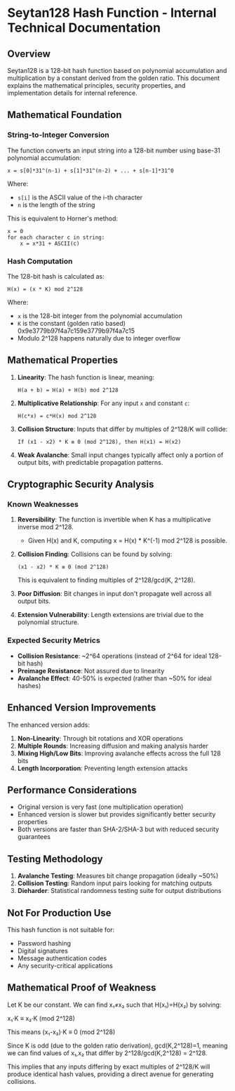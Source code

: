 # Seytan128 Hash Function - Internal Technical Documentation

## Overview

Seytan128 is a 128-bit hash function based on polynomial accumulation and multiplication by a constant derived from the golden ratio. This document explains the mathematical principles, security properties, and implementation details for internal reference.

## Mathematical Foundation

### String-to-Integer Conversion

The function converts an input string into a 128-bit number using base-31 polynomial accumulation:

```
x = s[0]*31^(n-1) + s[1]*31^(n-2) + ... + s[n-1]*31^0
```

Where:
- `s[i]` is the ASCII value of the i-th character
- `n` is the length of the string

This is equivalent to Horner's method:
```
x = 0
for each character c in string:
    x = x*31 + ASCII(c)
```

### Hash Computation

The 128-bit hash is calculated as:
```
H(x) = (x * K) mod 2^128
```

Where:
- `x` is the 128-bit integer from the polynomial accumulation
- `K` is the constant (golden ratio based) 0x9e3779b97f4a7c159e3779b97f4a7c15
- Modulo 2^128 happens naturally due to integer overflow

## Mathematical Properties

1. **Linearity**: The hash function is linear, meaning:
   ```
   H(a + b) = H(a) + H(b) mod 2^128
   ```

2. **Multiplicative Relationship**: For any input `x` and constant `c`:
   ```
   H(c*x) = c*H(x) mod 2^128
   ```

3. **Collision Structure**: Inputs that differ by multiples of 2^128/K will collide:
   ```
   If (x1 - x2) * K ≡ 0 (mod 2^128), then H(x1) = H(x2)
   ```

4. **Weak Avalanche**: Small input changes typically affect only a portion of output bits, with predictable propagation patterns.

## Cryptographic Security Analysis

### Known Weaknesses

1. **Reversibility**: The function is invertible when K has a multiplicative inverse mod 2^128.
   - Given H(x) and K, computing x = H(x) * K^(-1) mod 2^128 is possible.

2. **Collision Finding**: Collisions can be found by solving:
   ```
   (x1 - x2) * K ≡ 0 (mod 2^128)
   ```
   This is equivalent to finding multiples of 2^128/gcd(K, 2^128).

3. **Poor Diffusion**: Bit changes in input don't propagate well across all output bits.

4. **Extension Vulnerability**: Length extensions are trivial due to the polynomial structure.

### Expected Security Metrics

- **Collision Resistance**: ~2^64 operations (instead of 2^64 for ideal 128-bit hash)
- **Preimage Resistance**: Not assured due to linearity
- **Avalanche Effect**: 40-50% is expected (rather than ~50% for ideal hashes)

## Enhanced Version Improvements

The enhanced version adds:

1. **Non-Linearity**: Through bit rotations and XOR operations
2. **Multiple Rounds**: Increasing diffusion and making analysis harder
3. **Mixing High/Low Bits**: Improving avalanche effects across the full 128 bits
4. **Length Incorporation**: Preventing length extension attacks

## Performance Considerations

- Original version is very fast (one multiplication operation)
- Enhanced version is slower but provides significantly better security properties
- Both versions are faster than SHA-2/SHA-3 but with reduced security guarantees

## Testing Methodology

1. **Avalanche Testing**: Measures bit change propagation (ideally ~50%)
2. **Collision Testing**: Random input pairs looking for matching outputs
3. **Dieharder**: Statistical randomness testing suite for output distributions

## Not For Production Use

This hash function is not suitable for:
- Password hashing
- Digital signatures
- Message authentication codes
- Any security-critical applications

## Mathematical Proof of Weakness

Let K be our constant. We can find x₁≠x₂ such that H(x₁)=H(x₂) by solving:

x₁·K ≡ x₂·K (mod 2^128)

This means (x₁-x₂)·K ≡ 0 (mod 2^128)

Since K is odd (due to the golden ratio derivation), gcd(K,2^128)=1, meaning we can find values of x₁,x₂ that differ by 2^128/gcd(K,2^128) = 2^128.

This implies that any inputs differing by exact multiples of 2^128/K will produce identical hash values, providing a direct avenue for generating collisions.
